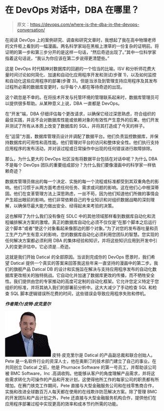 # 在 DevOps 对话中，DBA 在哪里？

> 原文：<https://devops.com/where-is-the-dba-in-the-devops-conversation/>

在阅读 DevOps 上的案例研究、调查和研究文章时，我想起了我在高中物理老师的文件柜上看到的一幅漫画。两名科学家站在黑板上潦草的一份复杂的证明前。将证明的第一步和第三步分开的是这样一句话，“然后奇迹出现了。”其中一位科学家指着这句话说，“我认为你应该在第二步说得更清楚些。”

这是 DevOps 时代精神对数据库的回避的一个恰当的比喻。ISV 和分析师花费大量时间讨论如何简化、加速和自动化应用程序开发和测试(步骤 1)，以及如何监控和自动化这些应用程序的部署(步骤 3)。但是当涉及到管理支持应用程序及其发布过程所必需的数据库变更时，似乎每个人都在等待奇迹的出现。

这个疏忽是不幸的。在将技术开发与托管环境的管理联系起来时，数据库管理员可以提供很多帮助。从某种意义上说，DBA 一直都是 DevOps。

在“开发”端，DBA 仔细评估每个更改请求，以确保它经过深思熟虑，符合组织的最佳实践，并且不会对数据库性能或依赖对象的有效性产生意外的后果。他们开发并测试了所有从本质上改变了数据库的 SQL，并将其打造成了今天的样子。

在“运营”方面，数据库管理员设计并调配了数据平台。他们负责监控数据库，并保持数据库的可用性和高性能。他们管理对平台的访问和整体安全性。他们执行支持应用程序的发布活动，并对该过程或日常操作中出现的任何错误进行故障排除。

那么，为什么更大的 DevOps 社区没有将数据平台包括在对话中呢？为什么 DBA 不是每个 DevOps 团队的重要组成部分？为什么我们要像漫画中的科学家一样依赖奇迹？

数据库管理员做出的每一个决定、实施的每一个流程或标准都受到其双重角色的影响。他们习惯于从两方面考虑任何任务、需求或问题的影响。这在他们心中根深蒂固。他们在变革管理方法上深思熟虑，一丝不苟，因为他们知道他们所做的事情会产生超出眼前的影响。他们非常依赖自己的专业知识和对组织数据战略的深刻理解，以确保尽最大能力做出安全、经得起未来考验的决策。

这也解释了为什么我们没有像在 SDLC 中的其他领域那样看到数据库自动化和流程编排解决方案的激增。真正的数据库自动化必须不仅仅是“在那个脚本之后运行这个脚本”或者“使这个对象看起来像那边的那个对象。”为了对您的发布吞吐量和员工生产力产生有意义的影响，您的数据库自动化必须利用您团队的智慧。您实现的任何解决方案都必须利用 DBA 的集体经验和知识，并将这些知识应用到开发中引入的变更评估中。它必须是…奇迹。

这就是我们开始 Datical 的全部原因。当谈到完成你的 DevOps 愿景时，我们希望 Datical 提供一个真实的答案来回答我这些年来一直坚持的漫画中的第二步。我们的旗舰产品 Datical DB 的设计和实施旨在解决与支持应用程序发布的自动化数据库更改相关的独特挑战。它自动化并加速了数据库更改的传播，而不牺牲安全性。我们提供由您的专家推动的高度可定制的自动化框架。它允许您定义特定于您组织的标准，并将其纳入我们的部署前分析中。这大大减少了手动检查 SQL 和检查 SQL 脚本逻辑错误所花费的时间，这些错误会导致应用程序失败和停机。

***作者简介/皮特·皮克里尔***

[![High-Res-Peter-Pickerill-6571-150x150](img/df78b3ca32f7d5b6965798a56cb0f1ee.png)](https://devops.com/wp-content/uploads/2015/05/High-Res-Peter-Pickerill-6571-150x150.jpg) 皮特·皮克里尔是 Datical 的产品副总裁和联合创始人。Pete 是一名软件行业的资深人士，他在奥斯汀的技术部门建立了自己的事业。在共同创立 Datical 之前，他是 Phurnace Software 的第一号员工，并帮助该公司被 BMC Software，Inc .高调收购。他能够从客户的角度理解产品需求，并将这些需求转化为可操作的产品和开发计划，这使得他所工作的每家公司的职责都有所增加。在赛门铁克工作期间，Pete 直接与大型金融服务公司和在线零售商合作，实施和改进全球数百万人每天都在使用的在线欺诈防范解决方案。除了管理 BMC 的开发团队和产品计划之外，Pete 还直接与大型金融服务机构合作，提供他们在应用程序部署过程中实现更高的效率和成本节约所需的功能。